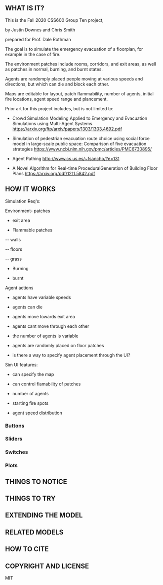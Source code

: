 
## WHAT IS IT?

This is the Fall 2020 CSS600 Group Ten project,

by Justin Downes and Chris Smith

prepared for Prof. Dale Rothman

The goal is to simulate the emergency evacuation of a floorplan, for example in the case of fire.

The environment patches include rooms, corridors, and exit areas, as well as patches in normal, burning, and burnt states.

Agents are randomply placed people moving at various speeds and directions, but which can die and block each other.

Maps are editable for layout, patch flammability, number of agents, initial fire locations, agent speed range and plancement.


Prior art for this project includes, but is not limited to:

- Crowd Simulation Modeling Applied to Emergency and Evacuation Simulations using Multi-Agent Systems https://arxiv.org/ftp/arxiv/papers/1303/1303.4692.pdf


- Simulation of pedestrian evacuation route choice using social force model in large-scale public space: Comparison of five evacuation strategies https://www.ncbi.nlm.nih.gov/pmc/articles/PMC6730895/


- Agent Pathing http://www.cs.us.es/~fsancho/?e=131


- A Novel Algorithm for Real-time ProceduralGeneration of Building Floor Plans https://arxiv.org/pdf/1211.5842.pdf


## HOW IT WORKS
Simulation Req's:

Environment- patches

- exit area

- Flammable patches

-- walls

-- floors

-- grass

- Burning

- burnt


Agent actions

- agents have variable speeds

- agents can die

- agents move towards exit area

- agents cant move through each other

- the number of agents is variable

- agents are randomly placed on floor patches

- is there a way to specify agent placement through the UI?



Sim UI features:

- can specify the map

- can control flamability of patches

- number of agents

- starting fire spots

- agent speed distribution


### Buttons


### Sliders


### Switches


### Plots


## THINGS TO NOTICE


## THINGS TO TRY


## EXTENDING THE MODEL


## RELATED MODELS


## HOW TO CITE


## COPYRIGHT AND LICENSE

MIT

